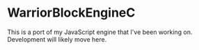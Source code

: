 # WarriorBlockEngineC
This is a port of my JavaScript engine that I've been working on. Development will likely move here.
